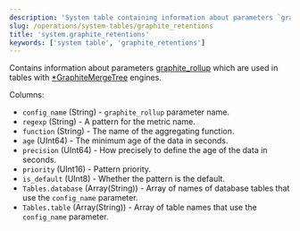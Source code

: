 ```yaml
---
description: 'System table containing information about parameters `graphite_rollup` which are used in tables with `GraphiteMergeTree` type engines.'
slug: /operations/system-tables/graphite_retentions
title: 'system.graphite_retentions'
keywords: ['system table', 'graphite_retentions']
---
```


Contains information about parameters [graphite_rollup](../../operations/server-configuration-parameters/settings.md#graphite) which are used in tables with [\*GraphiteMergeTree](../../engines/table-engines/mergetree-family/graphitemergetree.md) engines.

Columns:

- `config_name` (String) - `graphite_rollup` parameter name.
- `regexp` (String) - A pattern for the metric name.
- `function` (String) - The name of the aggregating function.
- `age` (UInt64) - The minimum age of the data in seconds.
- `precision` (UInt64) - How precisely to define the age of the data in seconds.
- `priority` (UInt16) - Pattern priority.
- `is_default` (UInt8) - Whether the pattern is the default.
- `Tables.database` (Array(String)) - Array of names of database tables that use the `config_name` parameter.
- `Tables.table` (Array(String)) - Array of table names that use the `config_name` parameter.
